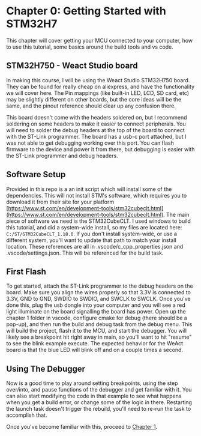 # Chapter 0: Getting Started with STM32H7

This chapter will cover getting your MCU connected to your computer, how to use this tutorial, some basics around the build tools and vs code.

## STM32H750 - Weact Studio board

In making this course, I will be using the Weact Studio STM32H750 board. They can be found for really cheap on aliexpress, and have the functionality we will cover here. The Pin mappings (like built-in LED, LCD, SD card, etc) may be slightly different on other boards, but the core ideas will be the same, and the pinout reference should clear up any confusion there.

This board doesn't come with the headers soldered on, but I recommend soldering on some headers to make it easier to connect peripherals. You will need to solder the debug headers at the top of the board to connect with the ST-Link programmer. The board has a usb-c port attached, but I was not able to get debugging working over this port. You can flash firmware to the device and power it from there, but debugging is easier with the ST-Link programmer and debug headers.

## Software Setup

Provided in this repo is a an init script which will install some of the dependencies. This will not install STM's software, which requires you to download it from their site for your platform [https://www.st.com/en/development-tools/stm32cubeclt.html](https://www.st.com/en/development-tools/stm32cubeclt.html). The main piece of software we need is the STM32CubeCLT. I used windows to build this tutorial, and did a system-wide install, so my files are located here: `C:/ST/STM32CubeCLT_1.18.0`. If you don't install system-wide, or use a different system, you'll want to update that path to match your install location. These references are all in .vscode/c_cpp_properties.json and .vscode/settings.json. This will be referenced for the build task.

## First Flash

To get started, attach the ST-Link programmer to the debug headers on the board. Make sure you align the wires properly so that 3.3V is connected to 3.3V, GND to GND, SWDIO to SWDIO, and SWCLK to SWCLK. Once you've done this, plug the usb dongle into your computer and you will see a red light illuminate on the board signalling the board has power. Open up the chapter 1 folder in vscode, configure cmake for debug (there should be a pop-up), and then run the build and debug task from the debug menu. This will build the project, flash it to the MCU, and start the debugger. You will likely see a breakpoint hit right away in main, so you'll want to hit "resume" to see the blink example execute. The expected behavior for the WeAct board is that the blue LED will blink off and on a couple times a second.

## Using The Debugger

Now is a good time to play around setting breakpoints, using the step over/into, and pause functions of the debugger and get familiar with it. You can also start modifying the code in that example to see what happens when you get a build error, or change some of the logic in there. Restarting the launch task doesn't trigger the rebuild, you'll need to re-run the task to accomplish that.

Once you've become familiar with this, proceed to [Chapter 1](https://mikeliddle.github.io/stm32h7xxTutorial/Chapter1/).
